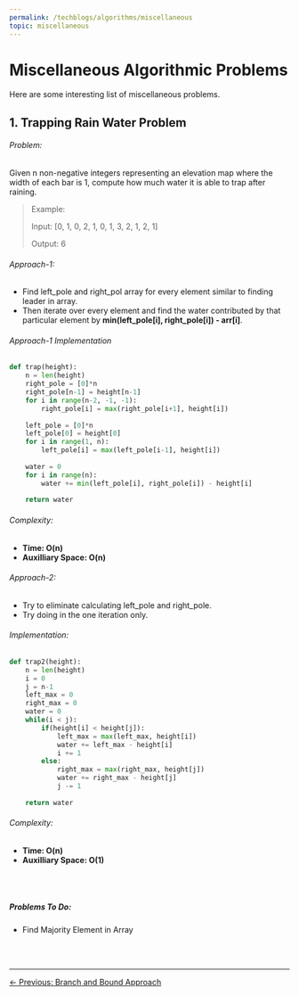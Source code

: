 ```yaml
---
permalink: /techblogs/algorithms/miscellaneous
topic: miscellaneous
---
```




# Miscellaneous Algorithmic Problems

Here are some interesting list of miscellaneous problems.

## 1. Trapping Rain Water Problem

###### Problem:

Given n non-negative integers representing an elevation map where the width of each bar is 1, compute how much water it is able to trap after raining.

> Example:
>
> Input: [0, 1, 0, 2, 1, 0, 1, 3, 2, 1, 2, 1]
>
> Output: 6

###### Approach-1:

- Find left_pole and right_pol array for every element similar to finding leader in array.
- Then iterate over every element and find the water contributed by that particular element by **min(left_pole[i], right_pole[i]) - arr[i]**.

###### Approach-1 Implementation

```python
def trap(height):
    n = len(height)
    right_pole = [0]*n
    right_pole[n-1] = height[n-1]
    for i in range(n-2, -1, -1):
        right_pole[i] = max(right_pole[i+1], height[i])
        
    left_pole = [0]*n
    left_pole[0] = height[0]
    for i in range(1, n):
        left_pole[i] = max(left_pole[i-1], height[i])
        
    water = 0
    for i in range(n):
        water += min(left_pole[i], right_pole[i]) - height[i]
    
    return water
```

###### Complexity:

- **Time: O(n)** 
- **Auxilliary Space: O(n)** 

###### Approach-2:

- Try to eliminate calculating left_pole and right_pole.
- Try doing in the one iteration only.

###### Implementation:

```python
def trap2(height):
    n = len(height)
    i = 0
    j = n-1
    left_max = 0
    right_max = 0
    water = 0
    while(i < j):
        if(height[i] < height[j]):
            left_max = max(left_max, height[i])
            water += left_max - height[i]
            i += 1
        else:
            right_max = max(right_max, height[j])
            water += right_max - height[j]
            j -= 1
    
    return water
```

###### Complexity:

- **Time: O(n)** 
- **Auxilliary Space: O(1)** 

<br>

<br>

##### Problems To Do:

- Find Majority Element in Array

<br>

<br>

------

<a href="branch-and-bound-approach" class="prev-button">&larr; Previous: Branch and Bound Approach</a> 

